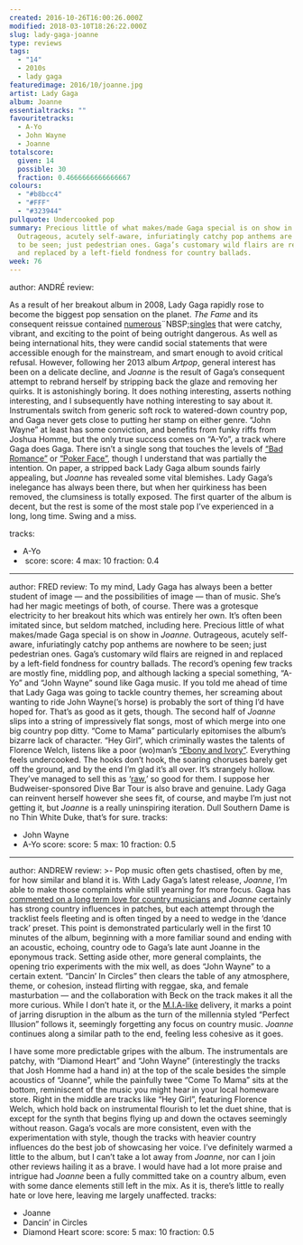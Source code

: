 ```yaml
---
created: 2016-10-26T16:00:26.000Z
modified: 2018-03-10T18:26:22.000Z
slug: lady-gaga-joanne
type: reviews
tags:
  - "14"
  - 2010s
  - lady gaga
featuredimage: 2016/10/joanne.jpg
artist: Lady Gaga
album: Joanne
essentialtracks: ""
favouritetracks:
  - A-Yo
  - John Wayne
  - Joanne
totalscore:
  given: 14
  possible: 30
  fraction: 0.4666666666666667
colours:
  - "#b8bcc4"
  - "#FFF"
  - "#323944"
pullquote: Undercooked pop
summary: Precious little of what makes/made Gaga special is on show in Joanne.
  Outrageous, acutely self-aware, infuriatingly catchy pop anthems are nowhere
  to be seen; just pedestrian ones. Gaga’s customary wild flairs are reigned in
  and replaced by a left-field fondness for country ballads.
week: 76
---
```

author: ANDRÉ
review: <div class="_d97"><p>As a result of her breakout album in 2008, Lady
  Gaga rapidly rose to become the biggest pop sensation on the planet. <em>The
  Fame</em> and its consequent reissue contained <a
  href="https://www.youtube.com/watch?v=2Abk1jAONjw" target="_blank"
  rel="noopener">numerous</a>¨NBSP;<a
  href="https://www.youtube.com/watch?v=d2smz_1L2_0" target="_blank"
  rel="noopener">singles</a> that were catchy, vibrant, and exciting to the
  point of being outright dangerous. As well as being international hits, they
  were candid social statements that were accessible enough for the mainstream,
  and smart enough to avoid critical refusal. However, following her 2013 album
  <em>Artpop</em>, general interest has been on a delicate decline, and
  <em>Joanne</em> is the result of Gaga’s consequent attempt to rebrand herself
  by stripping back the glaze and removing her quirks. It is astonishingly
  boring. It does nothing interesting, asserts nothing interesting, and I
  subsequently have nothing interesting to say about it. Instrumentals switch
  from generic soft rock to watered-down country pop, and Gaga never gets close
  to putting her stamp on either genre. “John Wayne” at least has some
  conviction, and benefits from funky riffs from Joshua Homme, but the only true
  success comes on “A-Yo”, a track where Gaga does Gaga. There isn’t a single
  song that touches the levels of <a
  href="https://www.youtube.com/watch?v=qrO4YZeyl0I" target="_blank"
  rel="noopener">“Bad Romance”</a> or <a
  href="https://www.youtube.com/watch?v=bESGLojNYSo" target="_blank"
  rel="noopener">“Poker Face”</a>, though I understand that was partially the
  intention. On paper, a stripped back Lady Gaga album sounds fairly appealing,
  but <em>Joanne</em> has revealed some vital blemishes. Lady Gaga’s inelegance
  has always been there, but when her quirkiness has been removed, the
  clumsiness is totally exposed. The first quarter of the album is decent, but
  the rest is some of the most stale pop I’ve experienced in a long, long time.
  Swing and a miss.</p></div>
tracks:
  - A-Yo
  - ­
score:
  score: 4
  max: 10
  fraction: 0.4
---
author: FRED
review: To my mind, Lady Gaga has always been a better student of image — and
  the possibilities of image — than of music. She’s had her magic meetings of
  both, of course. There was a grotesque electricity to her breakout hits which
  was entirely her own. It’s often been imitated since, but seldom matched,
  including here. Precious little of what makes/made Gaga special is on show in
  *Joanne*. Outrageous, acutely self-aware, infuriatingly catchy pop anthems are
  nowhere to be seen; just pedestrian ones. Gaga’s customary wild flairs are
  reigned in and replaced by a left-field fondness for country ballads. The
  record’s opening few tracks are mostly fine, middling pop, and although
  lacking a special something, “A-Yo” and “John Wayne” sound like Gaga music. If
  you told me ahead of time that Lady Gaga was going to tackle country themes,
  her screaming about wanting to ride John Wayne(’s horse) is probably the sort
  of thing I’d have hoped for. That’s as good as it gets, though. The second
  half of *Joanne* slips into a string of impressively flat songs, most of which
  merge into one big country pop ditty. “Come to Mama” particularly epitomises
  the album’s bizarre lack of character. “Hey Girl”, which criminally wastes the
  talents of Florence Welch, listens like a poor (wo)man’s [“Ebony and
  Ivory”](<https://www.youtube.com/watch?v=TZtiJN6yiik>). Everything feels
  undercooked. The hooks don’t hook, the soaring choruses barely get off the
  ground, and by the end I’m glad it’s all over. It’s strangely hollow. They’ve
  managed to sell this as
  ‘[raw](<http://www.rollingstone.com/music/features/mark-ronson-on-lady-gagas-raw-and-exposed-joanne-w445356>),’
  so good for them. I suppose her Budweiser-sponsored Dive Bar Tour is also
  brave and genuine. Lady Gaga can reinvent herself however she sees fit, of
  course, and maybe I’m just not getting it, but *Joanne* is a really
  uninspiring iteration. Dull Southern Dame is no Thin White Duke, that’s for
  sure.
tracks:
  - John Wayne
  - ­A-Yo
score:
  score: 5
  max: 10
  fraction: 0.5
---
author: ANDREW
review: >-
  Pop music often gets chastised, often by me, for how similar and bland it is.
  With Lady Gaga’s latest release, *Joanne*, I’m able to make those complaints
  while still yearning for more focus. Gaga has [commented on a long term love
  for country
  musicians](<http://www.rollingstone.com/country/news/lady-gaga-talks-garth-brooks-fandom-country-influences-w445181>) and
  *Joanne* certainly has strong country influences in patches, but each attempt
  through the tracklist feels fleeting and is often tinged by a need to wedge in
  the ‘dance track’ preset. This point is demonstrated particularly well in the
  first 10 minutes of the album, beginning with a more familiar sound and ending
  with an acoustic, echoing, country ode to Gaga’s late aunt Joanne in the
  eponymous track. Setting aside other, more general complaints, the opening
  trio experiments with the mix well, as does “John Wayne” to a certain extent.
  “Dancin’ In Circles” then clears the table of any atmosphere, theme, or
  cohesion, instead flirting with reggae, ska, and female masturbation — and the
  collaboration with Beck on the track makes it all the more curious. While I
  don’t hate it, or the [M.I.A-like](<reviews/mia-aim/>)
  delivery, it marks a point of jarring disruption in the album as the turn of
  the millennia styled “Perfect Illusion” follows it, seemingly forgetting any
  focus on country music. *Joanne* continues along a similar path to the end,
  feeling less cohesive as it goes.

  I have some more predictable gripes with the album. The instrumentals are patchy, with “Diamond Heart” and “John Wayne” (interestingly the tracks that Josh Homme had a hand in) at the top of the scale besides the simple acoustics of “Joanne”, while the painfully twee “Come To Mama” sits at the bottom, reminiscent of the music you might hear in your local homeware store. Right in the middle are tracks like “Hey Girl”, featuring Florence Welch, which hold back on instrumental flourish to let the duet shine, that is except for the synth that begins flying up and down the octaves seemingly without reason. Gaga’s vocals are more consistent, even with the experimentation with style, though the tracks with heavier country influences do the best job of showcasing her voice. I’ve definitely warmed a little to the album, but I can’t take a lot away from *Joanne*, nor can I join other reviews hailing it as a brave. I would have had a lot more praise and intrigue had *Joanne* been a fully committed take on a country album, even with some dance elements still left in the mix. As it is, there’s little to really hate or love here, leaving me largely unaffected.
tracks:
  - Joanne
  - ­Dancin’ in Circles
  - ­Diamond Heart
score:
  score: 5
  max: 10
  fraction: 0.5
